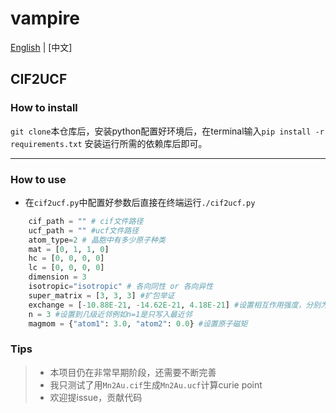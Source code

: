 # vampire
[English](README.md) | [中文]
## CIF2UCF 

### How to install

`git clone`本仓库后，安装python配置好环境后，在terminal输入`pip install -r requirements.txt` 安装运行所需的依赖库后即可。

***

### How to use
+ 在`cif2ucf.py`中配置好参数后直接在终端运行`./cif2ucf.py`

```python 
    cif_path = "" # cif文件路径 
    ucf_path = "" #ucf文件路径
    atom_type=2 # 晶胞中有多少原子种类
    mat = [0, 1, 1, 0] 
    hc = [0, 0, 0, 0]
    lc = [0, 0, 0, 0]
    dimension = 3 
    isotropic="isotropic" # 各向同性 or 各向异性
    super_matrix = [3, 3, 3] #扩包举证
    exchange = [-10.88E-21, -14.62E-21, 4.18E-21] #设置相互作用强度，分别为最近邻、次近邻、次次近邻
    n = 3 #设置到几级近邻例如n=1是只写入最近邻
    magmom = {"atom1": 3.0, "atom2": 0.0} #设置原子磁矩
```
### Tips
> + 本项目仍在非常早期阶段，还需要不断完善
> + 我只测试了用`Mn2Au.cif`生成`Mn2Au.ucf`计算curie point
> + 欢迎提issue，贡献代码

